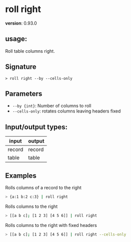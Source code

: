 # roll right

**version**: 0.93.0

## **usage**:

Roll table columns right.

## Signature

`> roll right --by --cells-only`

## Parameters

- `--by {int}`: Number of columns to roll
- `--cells-only`: rotates columns leaving headers fixed

## Input/output types:

| input  | output |
| ------ | ------ |
| record | record |
| table  | table  |

## Examples

Rolls columns of a record to the right

```bash
> {a:1 b:2 c:3} | roll right
```

Rolls columns to the right

```bash
> [[a b c]; [1 2 3] [4 5 6]] | roll right
```

Rolls columns to the right with fixed headers

```bash
> [[a b c]; [1 2 3] [4 5 6]] | roll right --cells-only
```
